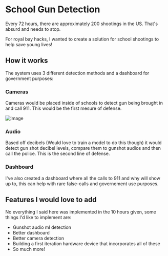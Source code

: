 # School Gun Detection

Every 72 hours, there are approximately 200 shootings in the US. That's absurd and needs to stop. 

For royal bay hacks, I wanted to create a solution for school shootings to help save young lives!

## How it works

The system uses 3 different detection methods and a dashboard for government purposes:

### Cameras

Cameras would be placed inside of schools to detect gun being brought in and call 911. 
This would be the first mesure of defense.

![image](https://github.com/KaiPereira/school-gun-detection/assets/88850028/74cd3c20-5a54-4374-a6a2-744d75790dd0)

### Audio

Based off decibels (Would love to train a model to do this though) it would detect gun shot decibel levels, compare them to gunshot audios and then call the police.
This is the second line of defense.

### Dashboard

I've also created a dashboard where all the calls to 911 and why will show up to, this can help with rare false-calls and governement use purposes.

## Features I would love to add

No everything I said here was implemented in the 10 hours given, some things I'd like to implement are:

- Gunshot audio ml detection
- Better dashboard
- Better camera detection
- Building a first iteration hardware device that incorporates all of these
- So much more!
